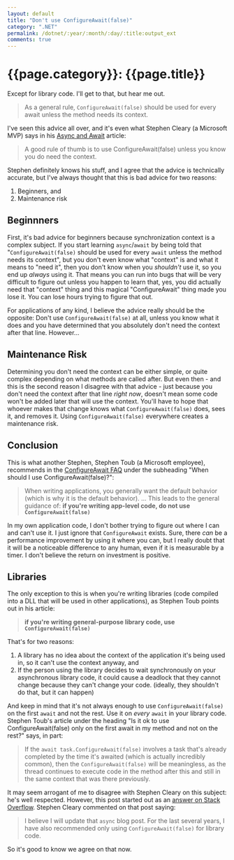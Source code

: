 ```yaml
---
layout: default
title: "Don't use ConfigureAwait(false)"
category: ".NET"
permalink: /dotnet/:year/:month/:day/:title:output_ext
comments: true
---
```


# {{page.category}}: {{page.title}}

Except for library code. I'll get to that, but hear me out.

> As a general rule, `ConfigureAwait(false)` should be used for every await unless the method needs its context.

I've seen this advice all over, and it's even what Stephen Cleary (a Microsoft MVP) says in his [Async and Await](https://blog.stephencleary.com/2012/02/async-and-await.html#avoiding-context) article:

> A good rule of thumb is to use ConfigureAwait(false) unless you know you do need the context.

Stephen definitely knows his stuff, and I agree that the advice is technically accurate, but I've always thought that this is bad advice for two reasons:

1. Beginners, and
2. Maintenance risk

## Beginnners

First, it's bad advice for beginners because synchronization context is a complex subject. If you start learning `async`/`await` by being told that "`ConfigureAwait(false)` should be used for every `await` unless the method needs its context", but you don't even know what "context" is and what it means to "need it", then you don't know when you *shouldn't* use it, so you end up *always* using it. That means you can run into bugs that will be very difficult to figure out unless you happen to learn that, yes, you did actually need that "context" thing and this magical "ConfigureAwait" thing made you lose it. You can lose hours trying to figure that out.

For applications of any kind, I believe the advice really should be the opposite: Don't use `ConfigureAwait(false)` at all, unless you know what it does and you have determined that you absolutely don't need the context after that line. However...

## Maintenance Risk

Determining you don't need the context can be either simple, or quite complex depending on what methods are called after. But even then - and this is the second reason I disagree with that advice - just because you don't need the context after that line *right now*, doesn't mean some code won't be added later that will use the context. You'll have to hope that whoever makes that change knows what `ConfigureAwait(false)` does, sees it, and removes it. Using `ConfigureAwait(false)` everywhere creates a maintenance risk.

## Conclusion

This is what another Stephen, Stephen Toub (a Microsoft employee), recommends in the [ConfigureAwait FAQ](https://devblogs.microsoft.com/dotnet/configureawait-faq/) under the subheading "When should I use ConfigureAwait(false)?":

>When writing applications, you generally want the default behavior (which is why it is the default behavior). ... This leads to the general guidance of: **if you're writing app-level code, do not use `ConfigureAwait(false)`**

In my own application code, I don't bother trying to figure out where I can and can't use it. I just ignore that `ConfigureAwait` exists. Sure, there *can* be a performance improvement by using it where you can, but I really doubt that it will be a noticeable difference to any human, even if it is measurable by a timer. I don't believe the return on investment is positive.

## Libraries

The only exception to this is when you're writing libraries (code compiled into a DLL that will be used in other applications), as Stephen Toub points out in his article:

> **if you're writing general-purpose library code, use `ConfigureAwait(false)`**

That's for two reasons:

1. A library has no idea about the context of the application it's being used in, so it can't use the context anyway, and
2. If the person using the library decides to wait synchronously on your asynchronous library code, it could cause a deadlock that they cannot change because they can't change your code. (ideally, they shouldn't do that, but it can happen)

And keep in mind that it's not always enough to use `ConfigureAwait(false)` on the first `await` and not the rest. Use it on *every* `await` in your library code. Stephen Toub's article under the heading "Is it ok to use ConfigureAwait(false) only on the first await in my method and not on the rest?" says, in part:

>  If the `await task.ConfigureAwait(false)` involves a task that's already completed by the time it's awaited (which is actually incredibly common), then the `ConfigureAwait(false)` will be meaningless, as the thread continues to execute code in the method after this and still in the same context that was there previously.

It may seem arrogant of me to disagree with Stephen Cleary on this subject: he's well respected. However, this post started out as an [answer on Stack Overflow](https://stackoverflow.com/a/62505101/1202807). Stephen Cleary commented on that post saying:

> I believe I will update that `async` blog post. For the last several years, I have also recommended only using `ConfigureAwait(false)` for library code.

So it's good to know we agree on that now.